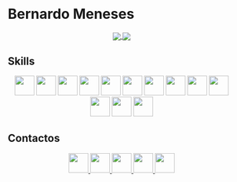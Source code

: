 <div style="background-image: url('https://images.wallpapersden.com/image/download/minimal-hd-landscape_bWhsZ2WUmZqaraWkpJRmbmdlrWZlbWU.jpg'); background-size: cover; background-position: center; padding: 20px; border-radius: 10px;">

# Bernardo Meneses

<div align="center">
  <a href="https://github.com/BernardoMeneses">
    <img align="center" src="https://github-readme-stats.vercel.app/api?username=BernardoMeneses&show_icons=true&hide=issues&count_private=true&theme=dark" />
  </a>
  <a href="https://github.com/seu-usuario">
    <img align="center" src="https://github-readme-stats.vercel.app/api/top-langs/?username=BernardoMeneses&layout=compact&theme=dark" />
  </a>
</div>

## Skills
<p align="center">
  <img src="https://cdn.jsdelivr.net/gh/devicons/devicon/icons/linux/linux-original.svg" width="40" height="40"/>
  <img src="https://cdn.jsdelivr.net/gh/devicons/devicon/icons/c/c-original.svg" width="40" height="40"/>
  <img src="https://cdn.jsdelivr.net/gh/devicons/devicon/icons/cplusplus/cplusplus-original.svg" width="40" height="40"/>
  <img src="https://cdn.jsdelivr.net/gh/devicons/devicon/icons/csharp/csharp-original.svg" width="40" height="40"/>
  <img src="https://cdn.jsdelivr.net/gh/devicons/devicon/icons/java/java-original.svg" width="40" height="40"/>
  <img src="https://cdn.jsdelivr.net/gh/devicons/devicon/icons/mysql/mysql-original-wordmark.svg" width="40" height="40"/>
  <img src="https://cdn.jsdelivr.net/gh/devicons/devicon/icons/dot-net/dot-net-original.svg" width="40" height="40"/>
  <img src="https://cdn.jsdelivr.net/gh/devicons/devicon/icons/html5/html5-original.svg" width="40" height="40"/>
  <img src="https://cdn.jsdelivr.net/gh/devicons/devicon/icons/css3/css3-original.svg" width="40" height="40"/>
  <img src="https://cdn.jsdelivr.net/gh/devicons/devicon/icons/javascript/javascript-original.svg" width="40" height="40"/>
  <img src="https://cdn.jsdelivr.net/gh/devicons/devicon/icons/bootstrap/bootstrap-original.svg" width="40" height="40"/>
  <img src="https://cdn.jsdelivr.net/gh/devicons/devicon/icons/flutter/flutter-original.svg" width="40" height="40"/>
  <img src="https://cdn.jsdelivr.net/gh/devicons/devicon/icons/dart/dart-original.svg" width="40" height="40"/>
</p>

## Contactos
<p align="center">
  <a href="https://www.linkedin.com/in/bernardojvmeneses/" target="_blank">
    <img src="https://cdn.jsdelivr.net/gh/devicons/devicon/icons/linkedin/linkedin-original.svg" width="40" height="40"/>
  </a>
  <a href="mailto:bernardojvmeneses@gmail.com" target="_blank">
    <img src="https://cdn.jsdelivr.net/gh/devicons/devicon/icons/google/google-original.svg" width="40" height="40"/>
  </a>
  <a href="https://www.instagram.com/bernardomeneses_/" target="_blank">
    <img src="https://cdn-icons-png.freepik.com/256/1384/1384063.png?semt=ais_hybrid" width="40" height="40"/>
  </a>
  <a href="https://wa.me/+351910357609" target="_blank">
    <img src="https://cdn.discordapp.com/attachments/1027282030926508132/1245816191490986014/whatapp.png?ex=665a203e&is=6658cebe&hm=621022df792b6d878a599a5c67a256bdf891fe87cfe3ac6011a3dd0f393383f7&" width="40" height="40"/>
  </a>
  <a href="https://discordapp.com/users/r_a_i_n_z" target="_blank">
    <img src="https://cdn.discordapp.com/attachments/1027282030926508132/1245817188540223508/discord-icon-43744.png?ex=665a212b&is=6658cfab&hm=d197047838da1dfffe0fc6e99b01fbc3ac09ce42720e8f996292eb4d27b6f067&" width="40" height="40"/>
  </a>
</p>
</div>


